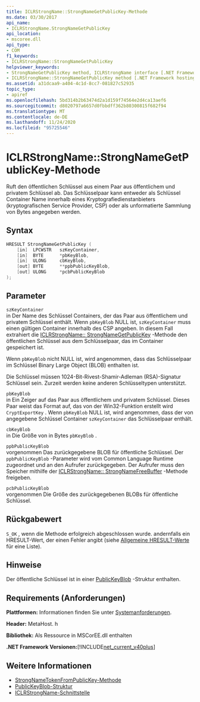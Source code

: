 ```yaml
---
title: ICLRStrongName::StrongNameGetPublicKey-Methode
ms.date: 03/30/2017
api_name:
- ICLRStrongName.StrongNameGetPublicKey
api_location:
- mscoree.dll
api_type:
- COM
f1_keywords:
- ICLRStrongName::StrongNameGetPublicKey
helpviewer_keywords:
- StrongNameGetPublicKey method, ICLRStrongName interface [.NET Framework hosting]
- ICLRStrongName::StrongNameGetPublicKey method [.NET Framework hosting]
ms.assetid: a31dcaa9-a404-4c1d-8cc7-081827c52935
topic_type:
- apiref
ms.openlocfilehash: 5bd314b2b63474d2a1d159f74564e2d4ca13aef6
ms.sourcegitcommit: d8020797a6657d0fbbdff362b80300815f682f94
ms.translationtype: MT
ms.contentlocale: de-DE
ms.lasthandoff: 11/24/2020
ms.locfileid: "95725546"
---
```

# <a name="iclrstrongnamestrongnamegetpublickey-method"></a>ICLRStrongName::StrongNameGetPublicKey-Methode

Ruft den öffentlichen Schlüssel aus einem Paar aus öffentlichem und privatem Schlüssel ab. Das Schlüsselpaar kann entweder als Schlüssel Container Name innerhalb eines Kryptografiedienstanbieters (kryptografischen Service Provider, CSP) oder als unformatierte Sammlung von Bytes angegeben werden.  
  
## <a name="syntax"></a>Syntax  
  
```cpp  
HRESULT StrongNameGetPublicKey (
    [in]  LPCWSTR   szKeyContainer,  
    [in]  BYTE      *pbKeyBlob,  
    [in]  ULONG     cbKeyBlob,  
    [out] BYTE      **ppbPublicKeyBlob,  
    [out] ULONG     *pcbPublicKeyBlob  
);  
```  
  
## <a name="parameters"></a>Parameter  

 `szKeyContainer`  
 in Der Name des Schlüssel Containers, der das Paar aus öffentlichem und privatem Schlüssel enthält. Wenn `pbKeyBlob` NULL ist, `szKeyContainer` muss einen gültigen Container innerhalb des CSP angeben. In diesem Fall extrahiert die [ICLRStrongName:: StrongNameGetPublicKey](iclrstrongname-strongnamegetpublickey-method.md) -Methode den öffentlichen Schlüssel aus dem Schlüsselpaar, das im Container gespeichert ist.  
  
 Wenn `pbKeyBlob` nicht NULL ist, wird angenommen, dass das Schlüsselpaar im Schlüssel Binary Large Object (BLOB) enthalten ist.  
  
 Die Schlüssel müssen 1024-Bit-Rivest-Shamir-Adleman (RSA)-Signatur Schlüssel sein. Zurzeit werden keine anderen Schlüsseltypen unterstützt.  
  
 `pbKeyBlob`  
 in Ein Zeiger auf das Paar aus öffentlichem und privatem Schlüssel. Dieses Paar weist das Format auf, das von der Win32-Funktion erstellt wird `CryptExportKey` . Wenn `pbKeyBlob` NULL ist, wird angenommen, dass der von angegebene Schlüssel Container `szKeyContainer` das Schlüsselpaar enthält.  
  
 `cbKeyBlob`  
 in Die Größe von in Bytes `pbKeyBlob` .  
  
 `ppbPublicKeyBlob`  
 vorgenommen Das zurückgegebene BLOB für öffentliche Schlüssel. Der `ppbPublicKeyBlob` -Parameter wird vom Common Language Runtime zugeordnet und an den Aufrufer zurückgegeben. Der Aufrufer muss den Speicher mithilfe der [ICLRStrongName:: StrongNameFreeBuffer](iclrstrongname-strongnamefreebuffer-method.md) -Methode freigeben.  
  
 `pcbPublicKeyBlob`  
 vorgenommen Die Größe des zurückgegebenen BLOBs für öffentliche Schlüssel.  
  
## <a name="return-value"></a>Rückgabewert  

 `S_OK` , wenn die Methode erfolgreich abgeschlossen wurde. andernfalls ein HRESULT-Wert, der einen Fehler angibt (siehe [Allgemeine HRESULT-Werte](/windows/win32/seccrypto/common-hresult-values) für eine Liste).  
  
## <a name="remarks"></a>Hinweise  

 Der öffentliche Schlüssel ist in einer [PublicKeyBlob](../strong-naming/publickeyblob-structure.md) -Struktur enthalten.  
  
## <a name="requirements"></a>Requirements (Anforderungen)  

 **Plattformen:** Informationen finden Sie unter [Systemanforderungen](../../get-started/system-requirements.md).  
  
 **Header:** MetaHost. h  
  
 **Bibliothek:** Als Ressource in MSCorEE.dll enthalten  
  
 **.NET Framework Versionen:**[!INCLUDE[net_current_v40plus](../../../../includes/net-current-v40plus-md.md)]  
  
## <a name="see-also"></a>Weitere Informationen

- [StrongNameTokenFromPublicKey-Methode](iclrstrongname-strongnametokenfrompublickey-method.md)
- [PublicKeyBlob-Struktur](../strong-naming/publickeyblob-structure.md)
- [ICLRStrongName-Schnittstelle](iclrstrongname-interface.md)
